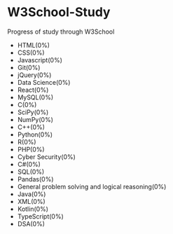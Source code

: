 # W3School-Study
Progress of study through W3School
- HTML(0%)
- CSS(0%)
- Javascript(0%)
- Git(0%)
- jQuery(0%)
- Data Science(0%)
- React(0%)
- MySQL(0%)
- C(0%)
- SciPy(0%)
- NumPy(0%)
- C++(0%)
- Python(0%)
- R(0%)
- PHP(0%)
- Cyber Security(0%)
- C#(0%)
- SQL(0%)
- Pandas(0%)
- General problem solving and logical reasoning(0%)
- Java(0%)
- XML(0%)
- Kotlin(0%)
- TypeScript(0%)
- DSA(0%)
